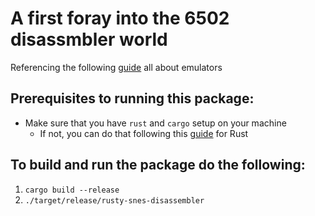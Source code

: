 # A first foray into the 6502 disassmbler world
Referencing the following [guide](http://www.emulator101.com/welcome.html) all about emulators

## Prerequisites to running this package:
- Make sure that you have `rust` and `cargo` setup on your machine
  - If not, you can do that following this [guide](https://doc.rust-lang.org/cargo/getting-started/installation.html) for Rust

## To build and run the package do the following:
1. `cargo build --release`
2. `./target/release/rusty-snes-disassembler`